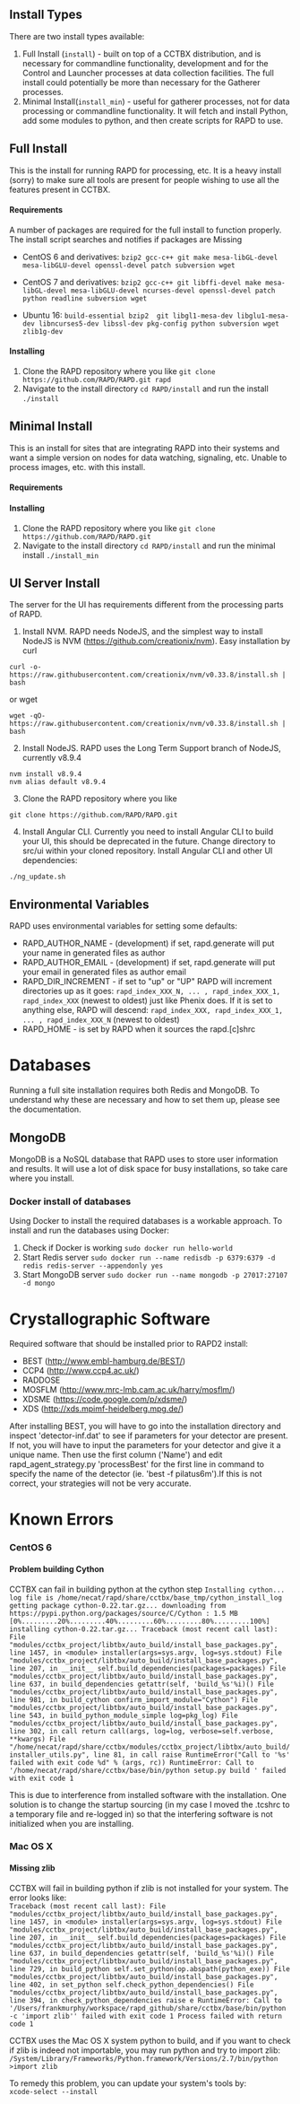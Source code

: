 ## Install Types
There are two install types available:
1. Full Install (`install`) -  built on top of a CCTBX distribution, and is necessary for commandline functionality, development and for the Control and Launcher processes at data collection facilities. The full install could potentially be more than necessary for the Gatherer processes.
2. Minimal Install(`install_min`) - useful for gatherer processes, not for data processing or commandline functionality. It will fetch and install Python, add some modules to python, and then create scripts for RAPD to use.

## Full Install
This is the install for running RAPD for processing, etc. It is a heavy install (sorry) to make sure all tools are present for people wishing to use all the features present in CCTBX.
#### Requirements
A number of packages are required for the full install to function properly. The install script searches and notifies if packages are Missing
- CentOS 6 and derivatives: `bzip2 gcc-c++ git make mesa-libGL-devel mesa-libGLU-devel openssl-devel patch subversion wget`

- CentOS 7 and derivatives: `bzip2 gcc-c++ git libffi-devel make mesa-libGL-devel mesa-libGLU-devel ncurses-devel openssl-devel patch python readline subversion wget`

- Ubuntu 16: `build-essential bzip2  git libgl1-mesa-dev libglu1-mesa-dev libncurses5-dev libssl-dev pkg-config python subversion wget zlib1g-dev`

#### Installing
1. Clone the RAPD repository where you like `git clone https://github.com/RAPD/RAPD.git rapd`  
2. Navigate to the install directory `cd RAPD/install` and run the install `./install`  

## Minimal Install
This is an install for sites that are integrating RAPD into their systems and want a simple version on nodes for data watching, signaling, etc. Unable to process images, etc. with this install.
#### Requirements
#### Installing
1. Clone the RAPD repository where you like `git clone https://github.com/RAPD/RAPD.git`
2. Navigate to the install directory `cd RAPD/install` and run the minimal install `./install_min`



## UI Server Install
The server for the UI has requirements different from the processing parts of RAPD.

1. Install NVM. RAPD needs NodeJS, and the simplest way to install NodeJS is NVM (https://github.com/creationix/nvm). Easy installation by curl  
```
curl -o- https://raw.githubusercontent.com/creationix/nvm/v0.33.8/install.sh | bash
```  
or wget  
```
wget -qO- https://raw.githubusercontent.com/creationix/nvm/v0.33.8/install.sh | bash
```
2. Install NodeJS. RAPD uses the Long Term Support branch of NodeJS, currently v8.9.4  
```
nvm install v8.9.4
nvm alias default v8.9.4
```
3. Clone the RAPD repository where you like
```
git clone https://github.com/RAPD/RAPD.git
```
4. Install Angular CLI. Currently you need to install Angular CLI to build your UI, this should be deprecated in the future. Change directory to src/ui within your cloned repository. Install Angular CLI and other UI dependencies:
```
./ng_update.sh
```



## Environmental Variables
RAPD uses environmental variables for setting some defaults:
* RAPD_AUTHOR_NAME - (development) if set, rapd.generate will put your name in generated files as author
* RAPD_AUTHOR_EMAIL - (development) if set, rapd.generate will put your email in generated files as author email
* RAPD_DIR_INCREMENT - if set to "up" or "UP" RAPD will increment directories up as it goes: `rapd_index_XXX_N, ... , rapd_index_XXX_1, rapd_index_XXX`  (newest to oldest) just like Phenix does. If it is set to anything else, RAPD will descend: `rapd_index_XXX, rapd_index_XXX_1, ... , rapd_index_XXX_N` (newest to oldest)
* RAPD_HOME - is set by RAPD when it sources the rapd.[c]shrc

# Databases
Running a full site installation requires both Redis and MongoDB. To understand why these are necessary and how to set them up, please see the documentation.

## MongoDB
MongoDB is a NoSQL database that RAPD uses to store user information and results. It will use a lot of disk space for busy installations, so take care where you install.



### Docker install of databases
Using Docker to install the required databases is a workable approach.
To install and run the databases using Docker:  
1. Check if Docker is working `sudo docker run hello-world`  
2. Start Redis server `sudo docker run --name redisdb -p 6379:6379 -d redis redis-server --appendonly yes`  
3. Start MongoDB server `sudo docker run --name mongodb -p 27017:27107 -d mongo`  

# Crystallographic Software
Required software that should be installed prior to RAPD2 install:  
- BEST (http://www.embl-hamburg.de/BEST/)  
- CCP4 (http://www.ccp4.ac.uk/)  
- RADDOSE  
- MOSFLM (http://www.mrc-lmb.cam.ac.uk/harry/mosflm/)  
- XDSME (https://code.google.com/p/xdsme/)  
- XDS (http://xds.mpimf-heidelberg.mpg.de/)  

After installing BEST, you will have to go into the installation directory and inspect
'detector-inf.dat' to see if parameters for your detector are present. If not, you will
have to input the parameters for your detector and give it a unique name. Then use the
first column ('Name') and edit rapd_agent_strategy.py 'processBest' for the first line
in command to specify the name of the detector (ie. 'best -f pilatus6m').If this is not
correct, your strategies will not be very accurate.

# Known Errors

### CentOS 6
#### Problem building Cython
CCTBX can fail in building python at the cython step
`Installing cython...
  log file is /home/necat/rapd/share/cctbx/base_tmp/cython_install_log
  getting package cython-0.22.tar.gz...
    downloading from https://pypi.python.org/packages/source/C/Cython : 1.5 MB
    [0%.........20%.........40%.........60%.........80%.........100%]
  installing cython-0.22.tar.gz...
Traceback (most recent call last):
  File "modules/cctbx_project/libtbx/auto_build/install_base_packages.py", line 1457, in <module>
    installer(args=sys.argv, log=sys.stdout)
  File "modules/cctbx_project/libtbx/auto_build/install_base_packages.py", line 207, in __init__
    self.build_dependencies(packages=packages)
  File "modules/cctbx_project/libtbx/auto_build/install_base_packages.py", line 637, in build_dependencies
    getattr(self, 'build_%s'%i)()
  File "modules/cctbx_project/libtbx/auto_build/install_base_packages.py", line 981, in build_cython
    confirm_import_module="Cython")
  File "modules/cctbx_project/libtbx/auto_build/install_base_packages.py", line 543, in build_python_module_simple
    log=pkg_log)
  File "modules/cctbx_project/libtbx/auto_build/install_base_packages.py", line 302, in call
    return call(args, log=log, verbose=self.verbose, **kwargs)
  File "/home/necat/rapd/share/cctbx/modules/cctbx_project/libtbx/auto_build/installer_utils.py", line 81, in call
    raise RuntimeError("Call to '%s' failed with exit code %d" % (args, rc))
RuntimeError: Call to '/home/necat/rapd/share/cctbx/base/bin/python setup.py build ' failed with exit code 1`

This is due to interference from installed software with the installation. One solution is to change the startup sourcing (in my case I moved the .tcshrc to a temporary file and re-logged in) so that the interfering software is not initialized when you are installing.

### Mac OS X
#### Missing zlib
CCTBX will fail in building python if zlib is not installed for your system. The error looks like:  
`Traceback (most recent call last):
  File "modules/cctbx_project/libtbx/auto_build/install_base_packages.py", line 1457, in <module>
    installer(args=sys.argv, log=sys.stdout)
  File "modules/cctbx_project/libtbx/auto_build/install_base_packages.py", line 207, in __init__
    self.build_dependencies(packages=packages)
  File "modules/cctbx_project/libtbx/auto_build/install_base_packages.py", line 637, in build_dependencies
    getattr(self, 'build_%s'%i)()
  File "modules/cctbx_project/libtbx/auto_build/install_base_packages.py", line 729, in build_python
    self.set_python(op.abspath(python_exe))
  File "modules/cctbx_project/libtbx/auto_build/install_base_packages.py", line 402, in set_python
    self.check_python_dependencies()
  File "modules/cctbx_project/libtbx/auto_build/install_base_packages.py", line 394, in check_python_dependencies
    raise e
RuntimeError: Call to '/Users/frankmurphy/workspace/rapd_github/share/cctbx/base/bin/python -c 'import zlib'' failed with exit code 1
Process failed with return code 1`

CCTBX uses the Mac OS X system python to build, and if you want to check if zlib is indeed not importable, you may run python and try to import zlib:  
`/System/Library/Frameworks/Python.framework/Versions/2.7/bin/python`  
`>import zlib`  

To remedy this problem, you can update your system's tools by:  
`xcode-select --install`  
